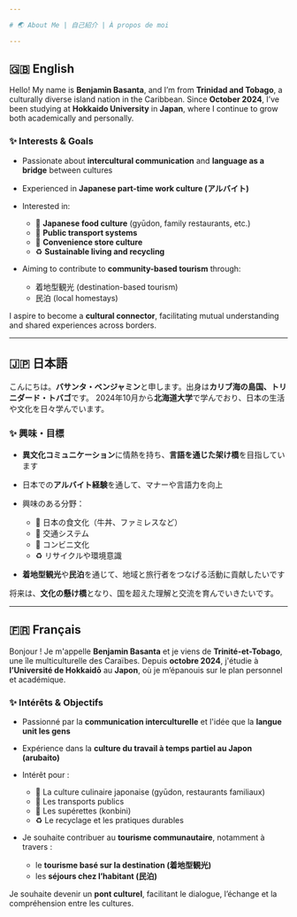 ```yaml
---

# 🌏 About Me | 自己紹介 | À propos de moi

---
```


## 🇬🇧 **English**

Hello! My name is **Benjamin Basanta**, and I’m from **Trinidad and Tobago**, a culturally diverse island nation in the Caribbean. Since **October 2024**, I’ve been studying at **Hokkaido University** in **Japan**, where I continue to grow both academically and personally.

### ✨ Interests & Goals

* Passionate about **intercultural communication** and **language as a bridge** between cultures
* Experienced in **Japanese part-time work culture (アルバイト)**
* Interested in:

  * 🍱 **Japanese food culture** (gyūdon, family restaurants, etc.)
  * 🚆 **Public transport systems**
  * 🏪 **Convenience store culture**
  * ♻️ **Sustainable living and recycling**
* Aiming to contribute to **community-based tourism** through:

  * 着地型観光 (destination-based tourism)
  * 民泊 (local homestays)

I aspire to become a **cultural connector**, facilitating mutual understanding and shared experiences across borders.

---

## 🇯🇵 **日本語**

こんにちは。**バサンタ・ベンジャミン**と申します。出身は**カリブ海の島国、トリニダード・トバゴ**です。
2024年10月から**北海道大学**で学んでおり、日本の生活や文化を日々学んでいます。

### ✨ 興味・目標

* **異文化コミュニケーション**に情熱を持ち、**言語を通じた架け橋**を目指しています
* 日本での**アルバイト経験**を通して、マナーや言語力を向上
* 興味のある分野：

  * 🍱 日本の食文化（牛丼、ファミレスなど）
  * 🚆 交通システム
  * 🏪 コンビニ文化
  * ♻️ リサイクルや環境意識
* **着地型観光**や**民泊**を通じて、地域と旅行者をつなげる活動に貢献したいです

将来は、**文化の懸け橋**となり、国を超えた理解と交流を育んでいきたいです。

---

## 🇫🇷 **Français**

Bonjour ! Je m'appelle **Benjamin Basanta** et je viens de **Trinité-et-Tobago**, une île multiculturelle des Caraïbes. Depuis **octobre 2024**, j'étudie à **l’Université de Hokkaidō** au **Japon**, où je m’épanouis sur le plan personnel et académique.

### ✨ Intérêts & Objectifs

* Passionné par la **communication interculturelle** et l'idée que la **langue unit les gens**
* Expérience dans la **culture du travail à temps partiel au Japon (arubaito)**
* Intérêt pour :

  * 🍱 La culture culinaire japonaise (gyūdon, restaurants familiaux)
  * 🚆 Les transports publics
  * 🏪 Les supérettes (konbini)
  * ♻️ Le recyclage et les pratiques durables
* Je souhaite contribuer au **tourisme communautaire**, notamment à travers :

  * le **tourisme basé sur la destination (着地型観光)**
  * les **séjours chez l’habitant (民泊)**

Je souhaite devenir un **pont culturel**, facilitant le dialogue, l’échange et la compréhension entre les cultures.
